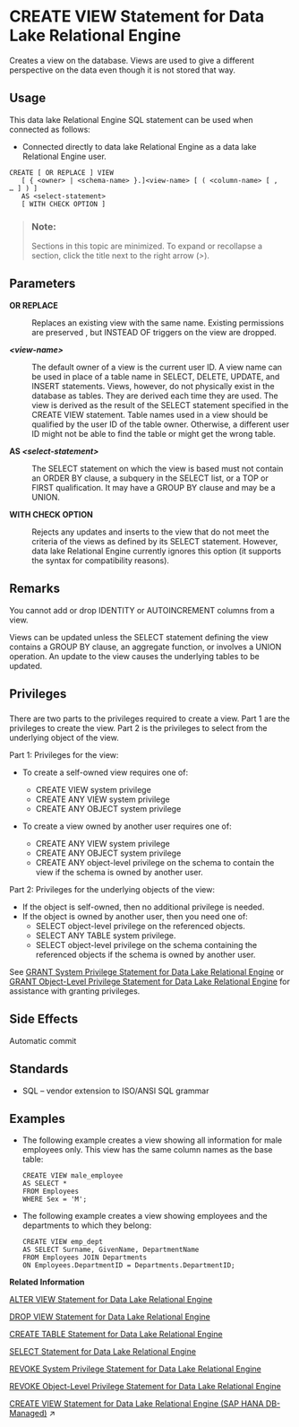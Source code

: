 <!-- loioa61a051684f210158cced2d83231bd8a -->

# CREATE VIEW Statement for Data Lake Relational Engine 

Creates a view on the database. Views are used to give a different perspective on the data even though it is not stored that way.



<a name="loioa61a051684f210158cced2d83231bd8a__section_azh_5fj_znb"/>

## Usage

This data lake Relational Engine SQL statement can be used when connected as follows:

-   Connected directly to data lake Relational Engine as a data lake Relational Engine user.



```
CREATE [ OR REPLACE ] VIEW
   [ { <owner> | <schema-name> }.]<view-name> [ ( <column-name> [ , … ] ) ]
   AS <select-statement>
   [ WITH CHECK OPTION ]
```



> ### Note:  
> Sections in this topic are minimized. To expand or recollapse a section, click the title next to the right arrow \(*\>*\).



<a name="loioa61a051684f210158cced2d83231bd8a__create_view_parameters1"/>

## Parameters


<dl>
<dt><b>

OR REPLACE

</b></dt>
<dd>

Replaces an existing view with the same name. Existing permissions are preserved , but INSTEAD OF triggers on the view are dropped.



</dd><dt><b>

*<view-name\>*

</b></dt>
<dd>

The default owner of a view is the current user ID. A view name can be used in place of a table name in SELECT, DELETE, UPDATE, and INSERT statements. Views, however, do not physically exist in the database as tables. They are derived each time they are used. The view is derived as the result of the SELECT statement specified in the CREATE VIEW statement. Table names used in a view should be qualified by the user ID of the table owner. Otherwise, a different user ID might not be able to find the table or might get the wrong table.



</dd><dt><b>

AS *<select-statement\>*

</b></dt>
<dd>

The SELECT statement on which the view is based must not contain an ORDER BY clause, a subquery in the SELECT list, or a TOP or FIRST qualification. It may have a GROUP BY clause and may be a UNION.



</dd><dt><b>

WITH CHECK OPTION

</b></dt>
<dd>

Rejects any updates and inserts to the view that do not meet the criteria of the views as defined by its SELECT statement. However, data lake Relational Engine currently ignores this option \(it supports the syntax for compatibility reasons\).



</dd>
</dl>



<a name="loioa61a051684f210158cced2d83231bd8a__create_view_remarks1"/>

## Remarks

You cannot add or drop IDENTITY or AUTOINCREMENT columns from a view.

Views can be updated unless the SELECT statement defining the view contains a GROUP BY clause, an aggregate function, or involves a UNION operation. An update to the view causes the underlying tables to be updated.



<a name="loioa61a051684f210158cced2d83231bd8a__create_view_privileges1"/>

## Privileges



### 

There are two parts to the privileges required to create a view. Part 1 are the privileges to create the view. Part 2 is the privileges to select from the underlying object of the view.

Part 1: Privileges for the view:

-   To create a self-owned view requires one of:
    -   CREATE VIEW system privilege
    -   CREATE ANY VIEW system privilege
    -   CREATE ANY OBJECT system privilege

-   To create a view owned by another user requires one of:
    -   CREATE ANY VIEW system privilege
    -   CREATE ANY OBJECT system privilege
    -   CREATE ANY object-level privilege on the schema to contain the view if the schema is owned by another user.


Part 2: Privileges for the underlying objects of the view:

-   If the object is self-owned, then no additional privilege is needed.
-   If the object is owned by another user, then you need one of:
    -   SELECT object-level privilege on the referenced objects.
    -   SELECT ANY TABLE system privilege.
    -   SELECT object-level privilege on the schema containing the referenced objects if the schema is owned by another user.


See [GRANT System Privilege Statement for Data Lake Relational Engine](grant-system-privilege-statement-for-data-lake-relational-engine-a3dfcb0.md) or [GRANT Object-Level Privilege Statement for Data Lake Relational Engine](grant-object-level-privilege-statement-for-data-lake-relational-engine-a3e154f.md) for assistance with granting privileges.



<a name="loioa61a051684f210158cced2d83231bd8a__create_view_side_effects1"/>

## Side Effects

Automatic commit



<a name="loioa61a051684f210158cced2d83231bd8a__create_view_standards1"/>

## Standards

-   SQL – vendor extension to ISO/ANSI SQL grammar



<a name="loioa61a051684f210158cced2d83231bd8a__create_view_examples1"/>

## Examples

-   The following example creates a view showing all information for male employees only. This view has the same column names as the base table:

    ```
    CREATE VIEW male_employee
    AS SELECT *
    FROM Employees
    WHERE Sex = 'M';
    ```

-   The following example creates a view showing employees and the departments to which they belong:

    ```
    CREATE VIEW emp_dept
    AS SELECT Surname, GivenName, DepartmentName
    FROM Employees JOIN Departments
    ON Employees.DepartmentID = Departments.DepartmentID;
    ```


**Related Information**  


[ALTER VIEW Statement for Data Lake Relational Engine](alter-view-statement-for-data-lake-relational-engine-a613cd2.md "Replaces a view definition with a modified version.")

[DROP VIEW Statement for Data Lake Relational Engine](drop-view-statement-for-data-lake-relational-engine-10a78b1.md "Removes a view from the database.")

[CREATE TABLE Statement for Data Lake Relational Engine](create-table-statement-for-data-lake-relational-engine-a619764.md "Creates a new table in the database or on a remote server.")

[SELECT Statement for Data Lake Relational Engine](select-statement-for-data-lake-relational-engine-a624e72.md "Retrieves information from the database.")

[REVOKE System Privilege Statement for Data Lake Relational Engine](revoke-system-privilege-statement-for-data-lake-relational-engine-a3eadda.md "Removes specific system privileges from specific users and the right to administer the privilege.")

[REVOKE Object-Level Privilege Statement for Data Lake Relational Engine](revoke-object-level-privilege-statement-for-data-lake-relational-engine-a3e7af2.md "Removes object-level privileges that were given using the GRANT statement.")

[CREATE VIEW Statement for Data Lake Relational Engine (SAP HANA DB-Managed)](https://help.sap.com/viewer/a898e08b84f21015969fa437e89860c8/2024_3_QRC/en-US/4d411288dcae4da3a64d44865a0574e9.html "Creates a view on the database. Views are used to give a different perspective on the data even though it is not stored that way.") :arrow_upper_right:

